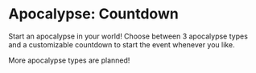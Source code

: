 # Apocalypse: Countdown

Start an apocalypse in your world! Choose between 3 apocalypse types and a customizable countdown to start the event whenever you like.

More apocalypse types are planned!